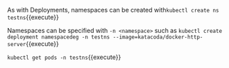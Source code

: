 As with Deployments, namespaces can be created with`kubectl create ns testns`{{execute}} 

Namespaces can be specified with `-n <namespace>` such as `kubectl create deployment namespacedeg -n testns --image=katacoda/docker-http-server`{{execute}} 

`kubectl get pods -n testns`{{execute}}
